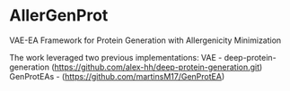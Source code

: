 # AllerGenProt
VAE-EA Framework for Protein Generation with Allergenicity Minimization




The work leveraged two previous implementations:
VAE - deep-protein-generation (https://github.com/alex-hh/deep-protein-generation.git)
GenProtEAs - (https://github.com/martinsM17/GenProtEA)
